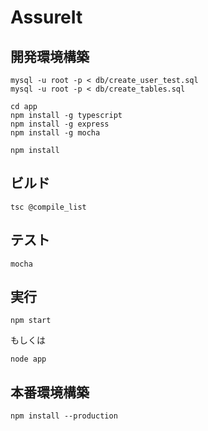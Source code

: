 AssureIt
============

開発環境構築
------------

```
mysql -u root -p < db/create_user_test.sql
mysql -u root -p < db/create_tables.sql

cd app
npm install -g typescript  
npm install -g express  
npm install -g mocha 

npm install  
```

ビルド
------------
```
tsc @compile_list
```


テスト
------------
```
mocha
```


実行
------------
```
npm start
```

もしくは

```
node app
```



本番環境構築
------------

```
npm install --production  
```
